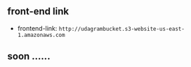 ## front-end link
- frontend-link: `http://udagrambucket.s3-website-us-east-1.amazonaws.com`

## soon ......